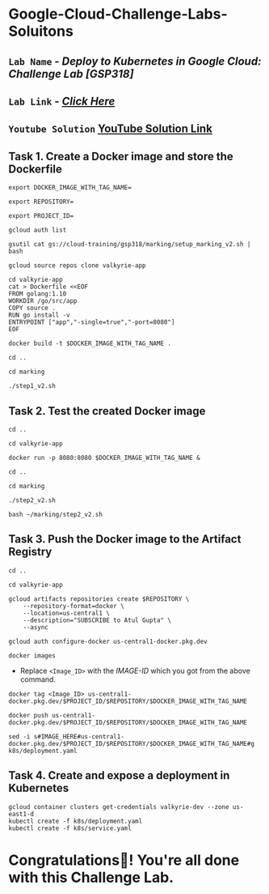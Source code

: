# Google-Cloud-Challenge-Labs-Soluitons
## `Lab Name` - *Deploy to Kubernetes in Google Cloud: Challenge Lab [GSP318]*

## `Lab Link` - [*Click Here*](https://www.cloudskillsboost.google/focuses/10457?parent=catalog)

##  `Youtube Solution` [YouTube Solution Link](https://youtu.be/WrT2V60syiI?si=gmiD_HNr1e6cFVBf)


## Task 1. Create a Docker image and store the Dockerfile

```
export DOCKER_IMAGE_WITH_TAG_NAME=

export REPOSITORY=

export PROJECT_ID=
```

```
gcloud auth list

gsutil cat gs://cloud-training/gsp318/marking/setup_marking_v2.sh | bash

gcloud source repos clone valkyrie-app

cd valkyrie-app
cat > Dockerfile <<EOF
FROM golang:1.10
WORKDIR /go/src/app
COPY source .
RUN go install -v
ENTRYPOINT ["app","-single=true","-port=8080"]
EOF

docker build -t $DOCKER_IMAGE_WITH_TAG_NAME .

cd ..

cd marking

./step1_v2.sh
```

## Task 2. Test the created Docker image

```
cd ..

cd valkyrie-app

docker run -p 8080:8080 $DOCKER_IMAGE_WITH_TAG_NAME &

cd ..

cd marking

./step2_v2.sh

bash ~/marking/step2_v2.sh
```

## Task 3. Push the Docker image to the Artifact Registry

```
cd ..

cd valkyrie-app

gcloud artifacts repositories create $REPOSITORY \
    --repository-format=docker \
    --location=us-central1 \
    --description="SUBSCRIBE to Atul Gupta" \
    --async 

gcloud auth configure-docker us-central1-docker.pkg.dev

docker images
```

* Replace `<Image_ID>` with the *IMAGE-ID* which you got from the above command.

```
docker tag <Image_ID> us-central1-docker.pkg.dev/$PROJECT_ID/$REPOSITORY/$DOCKER_IMAGE_WITH_TAG_NAME
```

```
docker push us-central1-docker.pkg.dev/$PROJECT_ID/$REPOSITORY/$DOCKER_IMAGE_WITH_TAG_NAME

sed -i s#IMAGE_HERE#us-central1-docker.pkg.dev/$PROJECT_ID/$REPOSITORY/$DOCKER_IMAGE_WITH_TAG_NAME#g k8s/deployment.yaml
```

## Task 4. Create and expose a deployment in Kubernetes

```
gcloud container clusters get-credentials valkyrie-dev --zone us-east1-d
kubectl create -f k8s/deployment.yaml
kubectl create -f k8s/service.yaml
```

# Congratulations🎉! You're all done with this Challenge Lab.
